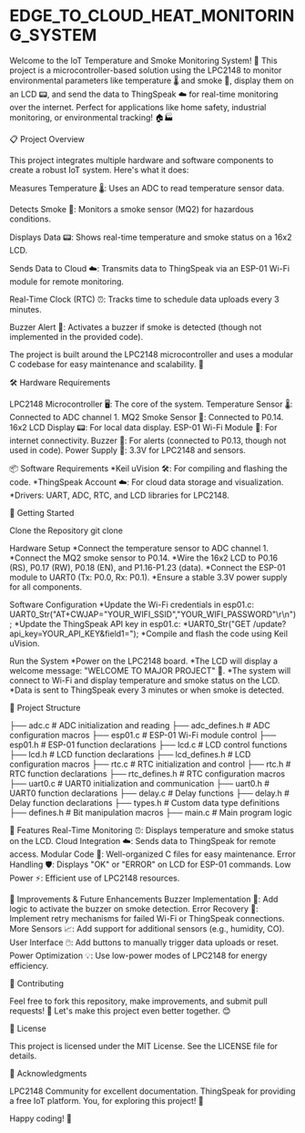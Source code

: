 # EDGE_TO_CLOUD_HEAT_MONITORING_SYSTEM
Welcome to the IoT Temperature and Smoke Monitoring System! 🎉 This project is a microcontroller-based solution using the LPC2148 to monitor environmental parameters like temperature 🌡️ and smoke 💨, display them on an LCD 📟, and send the data to ThingSpeak ☁️ for real-time monitoring over the internet. Perfect for applications like home safety, industrial monitoring, or environmental tracking! 🏠🏭

📋 Project Overview

This project integrates multiple hardware and software components to create a robust IoT system. Here's what it does:

Measures Temperature 🌡️: Uses an ADC to read temperature sensor data.

Detects Smoke 💨: Monitors a smoke sensor (MQ2) for hazardous conditions.

Displays Data 📟: Shows real-time temperature and smoke status on a 16x2 LCD.

Sends Data to Cloud ☁️: Transmits data to ThingSpeak via an ESP-01 Wi-Fi module for remote monitoring.

Real-Time Clock (RTC) ⏰: Tracks time to schedule data uploads every 3 minutes.

Buzzer Alert 🚨: Activates a buzzer if smoke is detected (though not implemented in the provided code).

The project is built around the LPC2148 microcontroller and uses a modular C codebase for easy maintenance and scalability. 🚀

🛠️ Hardware Requirements

LPC2148 Microcontroller 🖥️: The core of the system. Temperature Sensor 🌡️: Connected to ADC channel 1. MQ2 Smoke Sensor 💨: Connected to P0.14. 16x2 LCD Display 📟: For local data display. ESP-01 Wi-Fi Module 📡: For internet connectivity. Buzzer 🚨: For alerts (connected to P0.13, though not used in code). Power Supply 🔌: 3.3V for LPC2148 and sensors.

📦 Software Requirements *Keil uVision 🛠️: For compiling and flashing the code. *ThingSpeak Account ☁️: For cloud data storage and visualization. *Drivers: UART, ADC, RTC, and LCD libraries for LPC2148.

🚀 Getting Started

Clone the Repository
git clone

Hardware Setup *Connect the temperature sensor to ADC channel 1. *Connect the MQ2 smoke sensor to P0.14. *Wire the 16x2 LCD to P0.16 (RS), P0.17 (RW), P0.18 (EN), and P1.16-P1.23 (data). *Connect the ESP-01 module to UART0 (Tx: P0.0, Rx: P0.1). *Ensure a stable 3.3V power supply for all components.

Software Configuration *Update the Wi-Fi credentials in esp01.c: UART0_Str("AT+CWJAP="YOUR_WIFI_SSID","YOUR_WIFI_PASSWORD"\r\n"); *Update the ThingSpeak API key in esp01.c: *UART0_Str("GET /update?api_key=YOUR_API_KEY&field1="); *Compile and flash the code using Keil uVision.

Run the System *Power on the LPC2148 board. *The LCD will display a welcome message: "WELCOME TO MAJOR PROJECT" 🎉. *The system will connect to Wi-Fi and display temperature and smoke status on the LCD. *Data is sent to ThingSpeak every 3 minutes or when smoke is detected.

📁 Project Structure

├── adc.c # ADC initialization and reading ├── adc_defines.h # ADC configuration macros ├── esp01.c # ESP-01 Wi-Fi module control ├── esp01.h # ESP-01 function declarations ├── lcd.c # LCD control functions ├── lcd.h # LCD function declarations ├── lcd_defines.h # LCD configuration macros ├── rtc.c # RTC initialization and control ├── rtc.h # RTC function declarations ├── rtc_defines.h # RTC configuration macros ├── uart0.c # UART0 initialization and communication ├── uart0.h # UART0 function declarations ├── delay.c # Delay functions ├── delay.h # Delay function declarations ├── types.h # Custom data type definitions ├── defines.h # Bit manipulation macros ├── main.c # Main program logic

🌟 Features Real-Time Monitoring ⏰: Displays temperature and smoke status on the LCD. Cloud Integration ☁️: Sends data to ThingSpeak for remote access. Modular Code 🧩: Well-organized C files for easy maintenance. Error Handling 🛡️: Displays "OK" or "ERROR" on LCD for ESP-01 commands. Low Power ⚡: Efficient use of LPC2148 resources.

🔧 Improvements & Future Enhancements Buzzer Implementation 🚨: Add logic to activate the buzzer on smoke detection. Error Recovery 🔄: Implement retry mechanisms for failed Wi-Fi or ThingSpeak connections. More Sensors 📈: Add support for additional sensors (e.g., humidity, CO). User Interface 🖱️: Add buttons to manually trigger data uploads or reset. Power Optimization 💡: Use low-power modes of LPC2148 for energy efficiency.

🤝 Contributing

Feel free to fork this repository, make improvements, and submit pull requests! 🙌 Let's make this project even better together. 😊

📜 License

This project is licensed under the MIT License. See the LICENSE file for details.

🙏 Acknowledgments

LPC2148 Community for excellent documentation. ThingSpeak for providing a free IoT platform. You, for exploring this project! 🎉

Happy coding! 🚀
